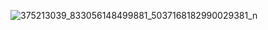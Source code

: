 ![375213039_833056148499881_5037168182990029381_n](https://github.com/c3-abel-silva/c3-abel-silva/assets/129803782/2936e855-983b-495c-860f-f636f594ddb3)
